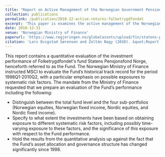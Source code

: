 ```yaml
---
title: "Report on Active Management of the Norwegian Government Pension Fund – Norway"
collection: publications
permalink: /publication/2010-12-active-returns-folketrygdfondet
excerpt: 'This paper is examines the active management of the Norwegian Government Pension Fund – Norway'
date: 2010-12-31
venue: 'Norwegian Ministry of Finance'
paperurl: 'https://www.regjeringen.no/globalassets/upload/fin/statens-pensjonsfond/eksterne-rapporter-og-brev/2011/msci_sorensennagy_activemng_spn_dec2010.pdf'
citation: 'Lars Qvigstad Sørensen and Zoltán Nagy (2010). &quot;Report on Active Management of the Norwegian Government Pension Fund – Norway&quot; <i>Commissioned by the Norwegian Ministry of Finance</i>'
---
```


This report contains a quantitative evaluation of the investment performance of Folketrygdfondet's fund Statens Pensjonsfond Norge, henceforth referred to as the Fund. The Norwegian Ministry of Finance instructed MSCI to evaluate the Fund’s historical track record for the period 1998Q1-2010Q2, with a particular emphasis on possible exposures to systematic risk factors. The mandate from the Ministry of Finance requested that we prepare an evaluation of the Fund’s performance including the following:

- Distinguish between the total fund level and the four sub-portfolios (Norwegian equities, 
Norwegian fixed income, Nordic equities, and Nordic fixed income). 
- Specify to what extent the investments have been based on obtaining exposure to different 
systematic risk factors, including possibly time-varying exposure to these factors, and the 
significance of this exposure with respect to the Fund performance. 
- Hold the results from the quantitative analysis up against the fact that the Fund’s asset 
allocation and governance structure has changed significantly since 1998.

